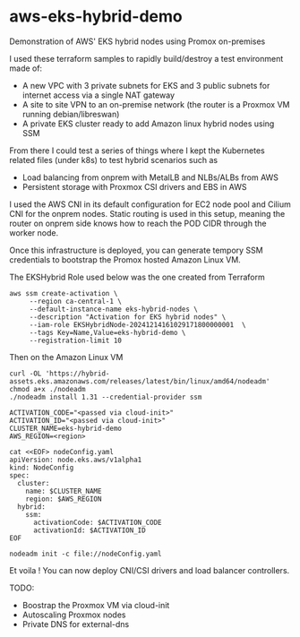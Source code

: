 # aws-eks-hybrid-demo
Demonstration of AWS' EKS hybrid nodes using Promox on-premises

I used these terraform samples to rapidly build/destroy a test environment made of:
* A new VPC with 3 private subnets for EKS and 3 public subnets for internet access via a single NAT gateway
* A site to site VPN to an on-premise network (the router is a Proxmox VM running debian/libreswan)
* A private EKS cluster ready to add Amazon linux hybrid nodes using SSM

From there I could test a series of things where I kept the Kubernetes related files (under k8s) to test hybrid scenarios such as
* Load balancing from onprem with MetalLB and NLBs/ALBs from AWS
* Persistent storage with Proxmox CSI drivers and EBS in AWS

I used the AWS CNI in its default configuration for EC2 node pool and Cilium CNI for the onprem nodes.  Static routing is used in this setup,  meaning the router on onprem side knows how to reach the POD CIDR through the worker node.

Once this infrastructure is deployed, you can generate tempory SSM credentials to bootstrap the Promox hosted Amazon Linux VM.


The EKSHybrid Role used below was the one created from Terraform

```
aws ssm create-activation \
     --region ca-central-1 \
     --default-instance-name eks-hybrid-nodes \
     --description "Activation for EKS hybrid nodes" \
     --iam-role EKSHybridNode-20241214161029171800000001  \
     --tags Key=Name,Value=eks-hybrid-demo \
     --registration-limit 10
```

Then on the Amazon Linux VM

```
curl -OL 'https://hybrid-assets.eks.amazonaws.com/releases/latest/bin/linux/amd64/nodeadm'
chmod a+x ./nodeadm 
./nodeadm install 1.31 --credential-provider ssm

ACTIVATION_CODE="<passed via cloud-init>"
ACTIVATION_ID="<passed via cloud-init>"
CLUSTER_NAME=eks-hybrid-demo
AWS_REGION=<region>

cat <<EOF> nodeConfig.yaml
apiVersion: node.eks.aws/v1alpha1
kind: NodeConfig
spec:
  cluster:
    name: $CLUSTER_NAME
    region: $AWS_REGION
  hybrid:
    ssm:
      activationCode: $ACTIVATION_CODE
      activationId: $ACTIVATION_ID
EOF

nodeadm init -c file://nodeConfig.yaml
```

Et voila !   You can now deploy CNI/CSI drivers and load balancer controllers.

TODO: 
* Boostrap the Proxmox VM via cloud-init
* Autoscaling Proxmox nodes
* Private DNS for external-dns
